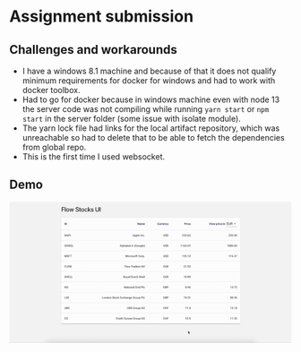 # Assignment submission

## Challenges and workarounds

- I have a windows 8.1 machine and because of that it does not qualify minimum requirements for docker for windows and had to work with docker toolbox.
- Had to go for docker because in windows machine even with node 13 the server code was not compiling while running `yarn start` or `npm start` in the server folder (some issue with isolate module).
- The yarn lock file had links for the local artifact repository, which was unreachable so had to delete that to be able to fetch the dependencies from global repo.
- This is the first time I used websocket.

## Demo

![](demo.gif)
